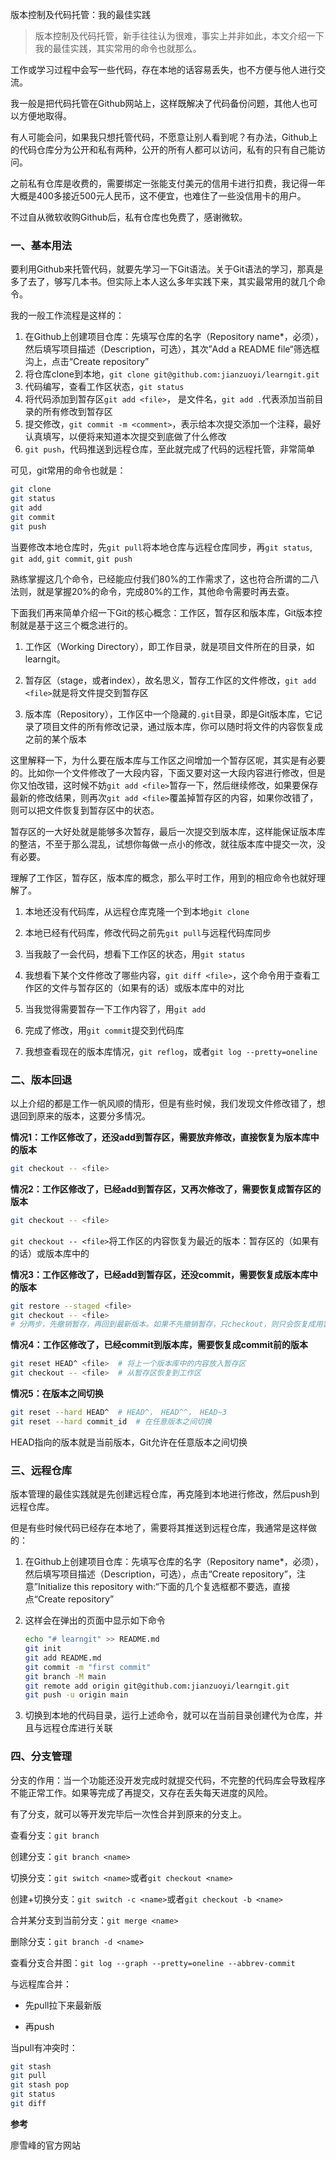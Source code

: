 版本控制及代码托管：我的最佳实践



> 版本控制及代码托管，新手往往认为很难，事实上并非如此，本文介绍一下我的最佳实践，其实常用的命令也就那么。



工作或学习过程中会写一些代码，存在本地的话容易丢失，也不方便与他人进行交流。



我一般是把代码托管在Github网站上，这样既解决了代码备份问题，其他人也可以方便地取得。



有人可能会问，如果我只想托管代码，不愿意让别人看到呢？有办法，Github上的代码仓库分为公开和私有两种，公开的所有人都可以访问，私有的只有自己能访问。



之前私有仓库是收费的，需要绑定一张能支付美元的信用卡进行扣费，我记得一年大概是400多接近500元人民币，这不便宜，也难住了一些没信用卡的用户。



不过自从微软收购Github后，私有仓库也免费了，感谢微软。



### 一、基本用法

要利用Github来托管代码，就要先学习一下Git语法。关于Git语法的学习，那真是多了去了，够写几本书。但实际上本人这么多年实践下来，其实最常用的就几个命令。

我的一般工作流程是这样的：

1. 在Github上创建项目仓库：先填写仓库的名字（Repository name*，必须），然后填写项目描述（Description，可选），其次”Add a README file“筛选框沟上，点击“Create repository”
2. 将仓库clone到本地，`git clone git@github.com:jianzuoyi/learngit.git`
3. 代码编写，查看工作区状态，`git status`
4. 将代码添加到暂存区`git add <file>`， <file>是文件名，`git add .`代表添加当前目录的所有修改到暂存区
5. 提交修改，`git commit -m <comment>`，<comment>表示给本次提交添加一个注释，最好认真填写，以便将来知道本次提交到底做了什么修改
6. `git push`，代码推送到远程仓库，至此就完成了代码的远程托管，非常简单

可见，git常用的命令也就是：

```bash
git clone
git status
git add
git commit
git push
```

当要修改本地仓库时，先`git pull`将本地仓库与远程仓库同步，再`git status`, `git add`, `git commit`, `git push`



熟练掌握这几个命令，已经能应付我们80%的工作需求了，这也符合所谓的二八法则，就是掌握20%的命令，完成80%的工作，其他命令需要时再去查。



下面我们再来简单介绍一下Git的核心概念：工作区，暂存区和版本库，Git版本控制就是基于这三个概念进行的。



1. 工作区（Working Directory），即工作目录，就是项目文件所在的目录，如learngit。

2. 暂存区（stage，或者index），故名思义，暂存工作区的文件修改，`git add <file>`就是将文件提交到暂存区

3. 版本库（Repository），工作区中一个隐藏的`.git`目录，即是Git版本库，它记录了项目文件的所有修改记录，通过版本库，你可以随时将文件的内容恢复成之前的某个版本

这里解释一下，为什么要在版本库与工作区之间增加一个暂存区呢，其实是有必要的。比如你一个文件修改了一大段内容，下面又要对这一大段内容进行修改，但是你又怕改错，这时候不妨`git add <file>`暂存一下，然后继续修改，如果要保存最新的修改结果，则再次`git add <file>`覆盖掉暂存区的内容，如果你改错了，则可以把文件恢复到暂存区中的状态。



暂存区的一大好处就是能够多次暂存，最后一次提交到版本库，这样能保证版本库的整洁，不至于那么混乱，试想你每做一点小的修改，就往版本库中提交一次，没有必要。



理解了工作区，暂存区，版本库的概念，那么平时工作，用到的相应命令也就好理解了。

1. 本地还没有代码库，从远程仓库克隆一个到本地```git clone```

2. 本地已经有代码库，修改代码之前先`git pull`与远程代码库同步

3. 当我敲了一会代码，想看下工作区的状态，用`git status`
4. 我想看下某个文件修改了哪些内容，`git diff <file>`，这个命令用于查看工作区的文件与暂存区的（如果有的话）或版本库中的对比

4. 当我觉得需要暂存一下工作内容了，用`git add`
5. 完成了修改，用`git commit`提交到代码库
6. 我想查看现在的版本库情况，`git reflog`，或者`git log --pretty=oneline`



### 二、版本回退

以上介绍的都是工作一帆风顺的情形，但是有些时候，我们发现文件修改错了，想退回到原来的版本，这要分多情况。



**情况1：工作区修改了，还没add到暂存区，需要放弃修改，直接恢复为版本库中的版本**

```bash
git checkout -- <file>
```



**情况2：工作区修改了，已经add到暂存区，又再次修改了，需要恢复成暂存区的版本**

```bash
git checkout -- <file>
```

`git checkout -- <file>`将工作区的内容恢复为最近的版本：暂存区的（如果有的话）或版本库中的



**情况3：工作区修改了，已经add到暂存区，还没commit，需要恢复成版本库中的版本**

```bash
git restore --staged <file>
git checkout -- <file>
# 分两步，先撤销暂存，再回到最新版本。如果不先撤销暂存，只checkout，则只会恢复成用暂存区
```



**情况4：工作区修改了，已经commit到版本库，需要恢复成commit前的版本**

```bash
git reset HEAD^ <file>	# 将上一个版本库中的内容放入暂存区
git checkout -- <file>  # 从暂存区恢复到工作区
```



**情况5：在版本之间切换**

```bash
git reset --hard HEAD^	# HEAD^， HEAD^^， HEAD~3
git reset --hard commit_id	# 在任意版本之间切换
```

HEAD指向的版本就是当前版本，Git允许在任意版本之间切换



### 三、远程仓库

版本管理的最佳实践就是先创建远程仓库，再克隆到本地进行修改，然后push到远程仓库。

但是有些时候代码已经存在本地了，需要将其推送到远程仓库，我通常是这样做的：

1. 在Github上创建项目仓库：先填写仓库的名字（Repository name*，必须），然后填写项目描述（Description，可选），点击“Create repository”，注意”Initialize this repository with:“下面的几个复选框都不要选，直接点“Create repository”

2. 这样会在弹出的页面中显示如下命令

   ```bash
   echo "# learngit" >> README.md
   git init
   git add README.md
   git commit -m "first commit"
   git branch -M main
   git remote add origin git@github.com:jianzuoyi/learngit.git
   git push -u origin main
   ```

3. 切换到本地的代码目录，运行上述命令，就可以在当前目录创建代为仓库，并且与远程仓库进行关联



### 四、分支管理

分支的作用：当一个功能还没开发完成时就提交代码，不完整的代码库会导致程序不能正常工作。如果等完成了再提交，又存在丢失每天进度的风险。



有了分支，就可以等开发完毕后一次性合并到原来的分支上。



查看分支：`git branch`

创建分支：`git branch <name>`

切换分支：`git switch <name>`或者`git checkout <name>`

创建+切换分支：`git switch -c <name>`或者`git checkout -b <name>`

合并某分支到当前分支：`git merge <name>`

删除分支：`git branch -d <name>`

查看分支合并图：`git log --graph --pretty=oneline --abbrev-commit`



与远程库合并：

* 先pull拉下来最新版

* 再push



当pull有冲突时：

```bash
git stash
git pull
git stash pop
git status
git diff
```



**参考**

廖雪峰的官方网站